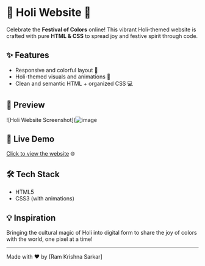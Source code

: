 # 🎨 Holi Website 🌈

Celebrate the **Festival of Colors** online! This vibrant Holi-themed website is crafted with pure **HTML & CSS** to spread joy and festive spirit through code.

## ✨ Features
- Responsive and colorful layout 🎉
- Holi-themed visuals and animations 🌸
- Clean and semantic HTML + organized CSS 💻

## 📸 Preview
![Holi Website Screenshot](![image](https://github.com/user-attachments/assets/8237b93d-b838-4866-a096-8a8ee7a065d5)


## 🚀 Live Demo
[Click to view the website](https://your-live-demo-link.com) 🌐  


## 🛠️ Tech Stack
- HTML5
- CSS3 (with animations)

## 💡 Inspiration
Bringing the cultural magic of Holi into digital form to share the joy of colors with the world, one pixel at a time!

---

Made with ❤️ by [Ram Krishna Sarkar]
